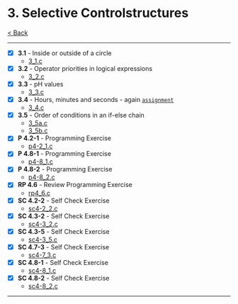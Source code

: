 # 3. Selective Controlstructures

[< Back](../README.md)

---

- [x] **3.1** - Inside or outside of a circle
  - [3_1.c](./3_1.c)
- [x] **3.2** - Operator priorities in logical expressions
  - [3_2.c](./3_2.c)
- [x] **3.3** - pH values
  - [3_3.c](./3_3.c)
- [x] **3.4** - Hours, minutes and seconds - again [`assignment`](../assignments/assignment_3.c)
  - [3_4.c](./3_4.c)
- [x] **3.5** - Order of conditions in an if-else chain
  - [3_5a.c](./3-5a.c)
  - [3_5b.c](./3-5b.c)
- [x] **P 4.2-1** - Programming Exercise
  - [p4-2_1.c](./p4-2_1.c)
- [x] **P 4.8-1** - Programming Exercise
  - [p4-8_1.c](./p4-8_1.c)
- [x] **P 4.8-2** - Programming Exercise
  - [p4-8_2.c](./p4-8_2.c)
- [x] **RP 4.6** - Review Programming Exercise
  - [rp4_6.c](./rp4_6.c)
- [x] **SC 4.2-2** - Self Check Exercise
  - [sc4-2_2.c](./sc4-2_2.c)
- [x] **SC 4.3-2** - Self Check Exercise
  - [sc4-3_2.c](./sc4-3_2.c)
- [x] **SC 4.3-5** - Self Check Exercise
  - [sc4-3_5.c](./sc4-3_5.c)
- [x] **SC 4.7-3** - Self Check Exercise
  - [sc4-7_3.c](./sc4-7_3.c)
- [x] **SC 4.8-1** - Self Check Exercise
  - [sc4-8_1.c](./sc4-8_1.c)
- [x] **SC 4.8-2** - Self Check Exercise
  - [sc4-8_2.c](./sc4-8_2.c)

---
